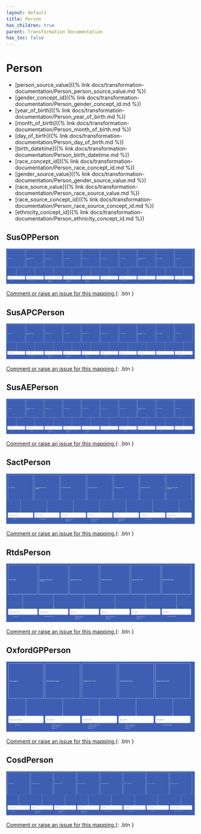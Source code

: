 ```yaml
---
layout: default
title: Person
has_children: true
parent: Transformation Documentation
has_toc: false
---
```


# Person
* [person_source_value]({% link docs/transformation-documentation/Person_person_source_value.md %})
* [gender_concept_id]({% link docs/transformation-documentation/Person_gender_concept_id.md %})
* [year_of_birth]({% link docs/transformation-documentation/Person_year_of_birth.md %})
* [month_of_birth]({% link docs/transformation-documentation/Person_month_of_birth.md %})
* [day_of_birth]({% link docs/transformation-documentation/Person_day_of_birth.md %})
* [birth_datetime]({% link docs/transformation-documentation/Person_birth_datetime.md %})
* [race_concept_id]({% link docs/transformation-documentation/Person_race_concept_id.md %})
* [gender_source_value]({% link docs/transformation-documentation/Person_gender_source_value.md %})
* [race_source_value]({% link docs/transformation-documentation/Person_race_source_value.md %})
* [race_source_concept_id]({% link docs/transformation-documentation/Person_race_source_concept_id.md %})
* [ethnicity_concept_id]({% link docs/transformation-documentation/Person_ethnicity_concept_id.md %})

## SusOPPerson
<a href="SusOPPerson.svg" target="_blank"><img src="SusOPPerson.svg" /></a>

[Comment or raise an issue for this mapping.](https://github.com/answerdigital/oxford-omop-data-mapper/issues/new?title=SusOPPerson%20mapping){: .btn }
## SusAPCPerson
<a href="SusAPCPerson.svg" target="_blank"><img src="SusAPCPerson.svg" /></a>

[Comment or raise an issue for this mapping.](https://github.com/answerdigital/oxford-omop-data-mapper/issues/new?title=SusAPCPerson%20mapping){: .btn }
## SusAEPerson
<a href="SusAEPerson.svg" target="_blank"><img src="SusAEPerson.svg" /></a>

[Comment or raise an issue for this mapping.](https://github.com/answerdigital/oxford-omop-data-mapper/issues/new?title=SusAEPerson%20mapping){: .btn }
## SactPerson
<a href="SactPerson.svg" target="_blank"><img src="SactPerson.svg" /></a>

[Comment or raise an issue for this mapping.](https://github.com/answerdigital/oxford-omop-data-mapper/issues/new?title=SactPerson%20mapping){: .btn }
## RtdsPerson
<a href="RtdsPerson.svg" target="_blank"><img src="RtdsPerson.svg" /></a>

[Comment or raise an issue for this mapping.](https://github.com/answerdigital/oxford-omop-data-mapper/issues/new?title=RtdsPerson%20mapping){: .btn }
## OxfordGPPerson
<a href="OxfordGPPerson.svg" target="_blank"><img src="OxfordGPPerson.svg" /></a>

[Comment or raise an issue for this mapping.](https://github.com/answerdigital/oxford-omop-data-mapper/issues/new?title=OxfordGPPerson%20mapping){: .btn }
## CosdPerson
<a href="CosdPerson.svg" target="_blank"><img src="CosdPerson.svg" /></a>

[Comment or raise an issue for this mapping.](https://github.com/answerdigital/oxford-omop-data-mapper/issues/new?title=CosdPerson%20mapping){: .btn }
